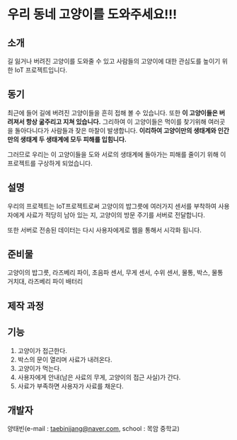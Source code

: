 # 우리 동네 고양이를 도와주세요!!!

## 소개
길 잃거나 버려진 고양이를 도와줄 수 있고 사람들의 고양이에 대한 관심도를 높이기 위한 IoT 프로젝트입니다.

## 동기
최근에 들어 길에 버려진 고양이들을 흔히 접해 볼 수 있습니다.
또한 **이 고양이들은 버려져서 항상 굶주리고 지쳐 있습니다.**
그리하여 이 고양이들은 먹이를 찾기위해 여러곳을 돌아다니다가
사람들과 잦은 마찰이 발생합니다.
**이리하여 고양이만의 생태계와 인간만의 생태계 두 생태계에 모두 피해를 입힘니다.**

그러므로 우리는 이 고양이들을 도와 서로의 생태계에 돌아가는 피해를 줄이기 위해 이 프로젝트를 구상하게 되었습니다.

## 설명
우리의 프로젝트는 IoT프로젝트로써 고양이의 밥그릇에 여러가지 센서를 부착하여 사용자에게 사료가 적당히 남아 있는 지, 고양이의 방문 주기를 서버로 전달합니다.

또한 서버로 전송된 데이터는 다시 사용자에게로 웹을 통해서 시각화 됩니다.

## 준비물
고양이의 밥그릇, 라즈베리 파이, 초음파 센서, 무게 센서, 수위 센서, 물통, 박스, 물통 거치대, 라즈베리 파이 배터리

## 제작 과정


## 기능
1. 고양이가 접근한다.
2. 박스의 문이 열리며 사료가 내려온다.
3. 고양이가 먹는다.
4. 사용자에게 안내(남은 사료의 무게, 고양이의 접근 사실)가 간다.
5. 사료가 부족하면 사용자가 사료를 채운다.

## 개발자
양태빈(e-mail : taebinjjang@naver.com, school : 목암 중학교)
